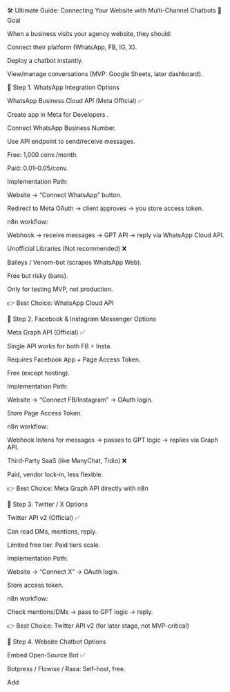 🛠️ Ultimate Guide: Connecting Your Website with Multi-Channel Chatbots
🎯 Goal

When a business visits your agency website, they should:

Connect their platform (WhatsApp, FB, IG, X).

Deploy a chatbot instantly.

View/manage conversations (MVP: Google Sheets, later dashboard).

🔑 Step 1. WhatsApp Integration
Options

WhatsApp Business Cloud API (Meta Official) ✅

Create app in Meta for Developers
.

Connect WhatsApp Business Number.

Use API endpoint to send/receive messages.

Free: 1,000 conv./month.

Paid: $0.01–$0.05/conv.

Implementation Path:

Website → “Connect WhatsApp” button.

Redirect to Meta OAuth → client approves → you store access token.

n8n workflow:

Webhook → receive messages → GPT API → reply via WhatsApp Cloud API.

Unofficial Libraries (Not recommended) ❌

Baileys / Venom-bot (scrapes WhatsApp Web).

Free but risky (bans).

Only for testing MVP, not production.

👉 Best Choice: WhatsApp Cloud API

🔑 Step 2. Facebook & Instagram Messenger
Options

Meta Graph API (Official) ✅

Single API works for both FB + Insta.

Requires Facebook App + Page Access Token.

Free (except hosting).

Implementation Path:

Website → “Connect FB/Instagram” → OAuth login.

Store Page Access Token.

n8n workflow:

Webhook listens for messages → passes to GPT logic → replies via Graph API.

Third-Party SaaS (like ManyChat, Tidio) ❌

Paid, vendor lock-in, less flexible.

👉 Best Choice: Meta Graph API directly with n8n

🔑 Step 3. Twitter / X
Options

Twitter API v2 (Official) ✅

Can read DMs, mentions, reply.

Limited free tier. Paid tiers scale.

Implementation Path:

Website → “Connect X” → OAuth login.

Store access token.

n8n workflow:

Check mentions/DMs → pass to GPT logic → reply.

👉 Best Choice: Twitter API v2 (for later stage, not MVP-critical)

🔑 Step 4. Website Chatbot
Options

Embed Open-Source Bot ✅

Botpress / Flowise / Rasa: Self-host, free.

Add <script> widget on client’s site.

Use SaaS Chat Widgets

Tidio, Crisp, Intercom ($15–$50/mo).

Easy, but costs.

👉 Best Choice: Botpress widget (open-source, free)

🔑 Step 5. Conversation Storage
Options

MVP (Cheap/Fast) ✅

Google Sheets / Airtable (via n8n nodes).

Pro

Database: MongoDB Atlas (free tier), PostgreSQL.

Store: user ID, platform, message, timestamp.

👉 Best Choice for MVP: Google Sheets

🔑 Step 6. Dashboard for Clients
Options

MVP ✅

Google Sheets as “chat inbox”.

Simple embed in your site.

Pro

Build custom React dashboard (Next.js + Supabase/MongoDB backend).

👉 Best Choice for MVP: Google Sheets, Later React dashboard

⚡ Recommended MVP Architecture

Flow:
Client → Your Website → Connect Platform → Store Access Token → n8n → API → Chatbot → Reply + Log

[User Message] → [Platform API (WhatsApp/Facebook/Insta/X/Web)]
→ [n8n Webhook] → [LLM/GPT Logic Node]
→ [API Response back to platform] + [Log in Google Sheets]
